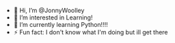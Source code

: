 - 👋 Hi, I’m @JonnyWoolley
- 👀 I’m interested in Learning!
- 🌱 I’m currently learning Python!!!!
- ⚡ Fun fact: I don't know what I'm doing but ill get there

<!---
JonnyWoolley/JonnyWoolley is a ✨ special ✨ repository because its `README.md` (this file) appears on your GitHub profile.
You can click the Preview link to take a look at your changes.
--->
